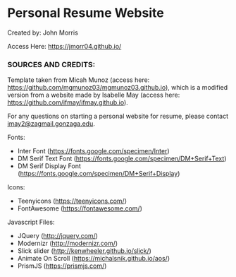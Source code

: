 # Personal Resume Website

Created by: John Morris

Access Here: https://jmorr04.github.io/

### SOURCES AND CREDITS:
Template taken from Micah Munoz (access here: https://github.com/mgmunoz03/mgmunoz03.github.io), which is a modified version from a website made by Isabelle May (access here: https://github.com/ifmay/ifmay.github.io).

For any questions on starting a personal website for resume, please contact imay2@zagmail.gonzaga.edu. 

Fonts:
 - Inter Font (https://fonts.google.com/specimen/Inter)
 - DM Serif Text Font (https://fonts.google.com/specimen/DM+Serif+Text)
 - DM Serif Display Font (https://fonts.google.com/specimen/DM+Serif+Display)

Icons:
 - Teenyicons (https://teenyicons.com/)
 - FontAwesome (https://fontawesome.com/)

Javascript Files:
 - JQuery (http://jquery.com/)
 - Modernizr (http://modernizr.com/)
 - Slick slider (http://kenwheeler.github.io/slick/)
 - Animate On Scroll (https://michalsnik.github.io/aos/)
 - PrismJS (https://prismjs.com/)
